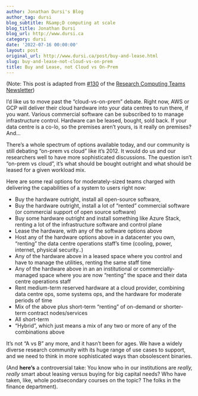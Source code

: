 ```yaml
---
author: Jonathan Dursi's Blog
author_tag: dursi
blog_subtitle: R&amp;D computing at scale
blog_title: Jonathan Dursi
blog_url: http://www.dursi.ca
category: dursi
date: '2022-07-16 00:00:00'
layout: post
original_url: http://www.dursi.ca/post/buy-and-lease.html
slug: buy-and-lease-not-cloud-vs-on-prem
title: Buy and Lease, not Cloud vs On-Prem
---
```


<p>(Note: This post is adapted from <a href="https://www.researchcomputingteams.org/newsletter_issues/0130">#130</a> of the <a href="https://www.researchcomputingteams.org">Research Computing Teams Newsletter</a>)</p>


<p>I’d like us to move past the “cloud-vs-on-prem” debate.  Right now, AWS or GCP will deliver their cloud hardware into your data centres to run there, if you want.  Various commercial software can be subscribed to to manage infrastructure control.  Hardware can be leased, bought, sold back.  If your data centre is a co-lo, so the premises aren’t yours, is it really on premises?  And…</p>


<p>There’s a whole spectrum of options available today, and our community is still debating “on-prem vs cloud” like it’s 2012.  It would do us and our researchers well to have more sophisticated discussions.  The question isn’t “on-prem vs cloud”, it’s what should be bought outright and what should be leased for a given workload mix.</p>


<p>Here are some real options for moderately-sized teams charged with delivering the capabilities of a system to users right now:</p>


<ul>
  <li>Buy the hardware outright, install all open-source software,</li>
  <li>Buy the hardware outright, install a lot of “rented” commercial software (or commercial support of open source software)</li>
  <li>Buy some hardware outright and install something like Azure Stack, renting a lot of the infrastructure software and control plane</li>
  <li>Lease the hardware, with any of the software options above</li>
  <li>Host any of the hardware options above in a datacenter you own, “renting” the data centre operations staff’s time (cooling, power, internet, physical security..)</li>
  <li>Any of the hardware above in a leased space where you control and have to manage the utilities, renting the same staff time</li>
  <li>Any of the hardware above in an an institutional or commercially-managed space where you are now “renting” the space and their data centre operations staff</li>
  <li>Rent medium-term reserved hardware at a cloud provider, combining data centre ops, some systems ops, and the hardware for moderate periods of time</li>
  <li>Mix of the above plus short-term “renting” of on-demand or shorter-term contract nodes/services</li>
  <li>All short-term</li>
  <li>“Hybrid”, which just means a mix of any two or more of any of the combinations above</li>
</ul>

<p>It’s not “A vs B” any more, and it hasn’t been for ages.  We have a widely diverse research community with its huge range of use cases to support, and we need to think in more sophisticated ways than obsolescent binaries.</p>


<p>(And <strong>here’s</strong> a controversial take:  You know who in our institutions are <em>really, really</em> smart about leasing versus buying for big capital needs?  Who have taken, like, whole postsecondary courses on the topic?  The folks in the finance department).</p>